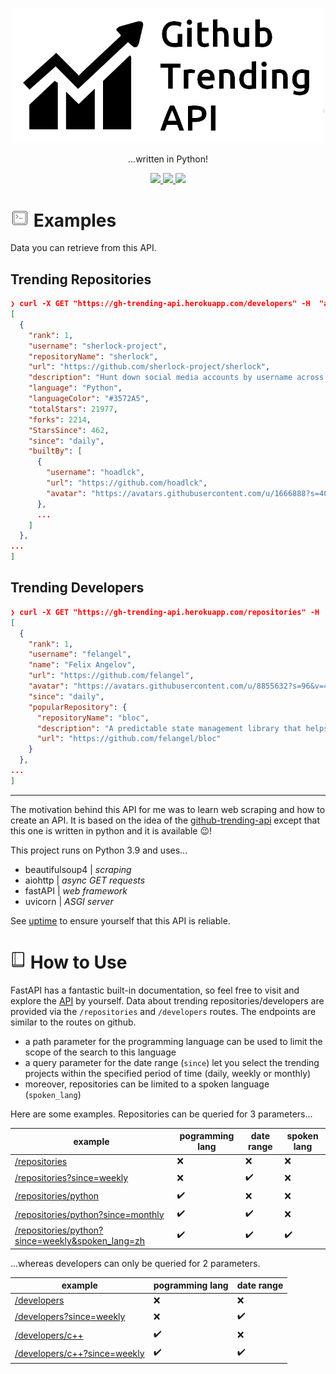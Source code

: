 <p align="center">
<img src="docs/trending.png" width="500">
</p>

<p align="center">
...written in Python!
</p>

<p id="Icons" align="center">

  <a alt="Uptime Robot Status" href="https://stats.uptimerobot.com/5KMN7t0E5M">
    <img src="https://img.shields.io/uptimerobot/status/m787484641-cc42e583e4fe0a25564a29e1" />
  </a>

  <!-- <a alt="dockr build" href="">
    <img src="" />
  </a> -->

  <a alt="Issues" href="">
    <img src="https://img.shields.io/github/issues/NiklasTiede/Github-Trending-API" />
  </a>

  <!-- <a alt="Github Release" href="">
    <img src="" />
  </a> -->

  <!-- <a alt="codecov" href="">
    <img src="" />
  </a> -->

  <a alt="License" href="">
    <img src="https://img.shields.io/github/license/NiklasTiede/Github-Trending-API" />
  </a>

</p>



<h1><img src="docs/example.png" width="30px"#> Examples</h1>

Data you can retrieve from this API. 

## Trending Repositories

```json
❯ curl -X GET "https://gh-trending-api.herokuapp.com/developers" -H  "accept: application/json"
[
  {
    "rank": 1,
    "username": "sherlock-project",
    "repositoryName": "sherlock",
    "url": "https://github.com/sherlock-project/sherlock",
    "description": "Hunt down social media accounts by username across social networks",
    "language": "Python",
    "languageColor": "#3572A5",
    "totalStars": 21977,
    "forks": 2214,
    "StarsSince": 462,
    "since": "daily",
    "builtBy": [
      {
        "username": "hoadlck",
        "url": "https://github.com/hoadlck",
        "avatar": "https://avatars.githubusercontent.com/u/1666888?s=40&v=4"
      },
      ...
    ]
  },
...
]
```

## Trending Developers

```json
❯ curl -X GET "https://gh-trending-api.herokuapp.com/repositories" -H  "accept: application/json"
[
  {
    "rank": 1,
    "username": "felangel",
    "name": "Felix Angelov",
    "url": "https://github.com/felangel",
    "avatar": "https://avatars.githubusercontent.com/u/8855632?s=96&v=4",
    "since": "daily",
    "popularRepository": {
      "repositoryName": "bloc",
      "description": "A predictable state management library that helps implement the BLoC design pattern",
      "url": "https://github.com/felangel/bloc"
    }
  },
...
]
```

---

The motivation behind this API for me was to learn web scraping and how to create an API. It is based on the idea of the [github-trending-api](https://github.com/huchenme/github-trending-api) except that this one is written in python and it is available :wink:!

This project runs on Python 3.9 and uses...

- beautifulsoup4 | *scraping*
- aiohttp | *async GET requests*
- fastAPI | *web framework*
- uvicorn | *ASGI server*

See [uptime](https://stats.uptimerobot.com/5KMN7t0E5M) to ensure yourself that this API is reliable.


<h1><img src="docs/tutorial.png" width="25px"#> How to Use</h1>

FastAPI has a fantastic built-in documentation, so feel free to visit and explore the [API](https://gh-trending-api.herokuapp.com) by yourself. Data about trending repositories/developers are provided via the `/repositories` and `/developers` routes. The endpoints are similar to the routes on github. 

- a path parameter for the programming language can be used to limit the scope of the search to this language
- a query parameter for the date range (`since`) let you select the trending projects within the specified period of time (daily, weekly or monthly)
- moreover, repositories can be limited to a spoken language (`spoken_lang`)

Here are some examples. Repositories can be queried for 3 parameters...

| example                                                                                                                                   | pogramming lang    | date range         | spoken lang        |
| ----------------------------------------------------------------------------------------------------------------------------------------- | ------------------ | ------------------ | ------------------ |
| [/repositories](https://gh-trending-api.herokuapp.com/repositories)                                                                       | :x:                | :x:                | :x:                |
| [/repositories?since=weekly](https://gh-trending-api.herokuapp.com/repositories?since=weekly)                                             | :x:                | :heavy_check_mark: | :x:                |
| [/repositories/python](https://gh-trending-api.herokuapp.com/repositories/python)                                                         | :heavy_check_mark: | :x:                | :x:                |
| [/repositories/python?since=monthly](https://gh-trending-api.herokuapp.com/repositories/python?since=monthly)                             | :heavy_check_mark: | :heavy_check_mark: | :x:                |
| [/repositories/python?since=weekly&spoken_lang=zh](https://gh-trending-api.herokuapp.com/repositories/python?since=weekly&spoken_lang=zh) | :heavy_check_mark: | :heavy_check_mark: | :heavy_check_mark: |

...whereas developers can only be queried for 2 parameters.

| example                                                                                           | pogramming lang    | date range         |
| ------------------------------------------------------------------------------------------------- | ------------------ | ------------------ |
| [/developers](https://gh-trending-api.herokuapp.com/developers)                                   | :x:                | :x:                |
| [/developers?since=weekly](https://gh-trending-api.herokuapp.com/developers?since=weekly)         | :x:                | :heavy_check_mark: |
| [/developers/c++](https://gh-trending-api.herokuapp.com/developers/c++)                           | :heavy_check_mark: | :x:                |
| [/developers/c++?since=weekly](https://gh-trending-api.herokuapp.com/developers/c++?since=weekly) | :heavy_check_mark: | :heavy_check_mark: |

<!-- ## Running from Source

You can run 

```
❯ git clone
cd xx
python app/main.py

❯ docker build

```

## ToDo

- [ ] limit requests to 1 per second
 -->


